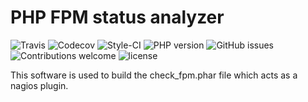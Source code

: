 PHP FPM status analyzer
=======================

[travis]: https://img.shields.io/travis/hschulz/check-fpm-phar.svg?style=flat-square
[codecov]: https://img.shields.io/codecov/c/github/hschulz/check-fpm-phar.svg?style=flat-square
[php-version]: https://img.shields.io/packagist/php-v/hschulz/check-fpm-phar.svg?style=flat-square
[github-issues]: https://img.shields.io/github/issues/hschulz/check-fpm-phar.svg?style=flat-square
[contrib-welcome]: https://img.shields.io/badge/contributions-welcome-blue.svg?style=flat-square
[license]: https://img.shields.io/github/license/hschulz/check-fpm-phar.svg?style=flat-square
[styleci-badge]: https://styleci.io/repos/293632136/shield

![Travis][travis] ![Codecov][codecov] ![Style-CI][styleci-badge] ![PHP version][php-version] ![GitHub issues][github-issues] ![Contributions welcome][contrib-welcome] ![license][license]

This software is used to build the check_fpm.phar file which acts as a nagios plugin.
